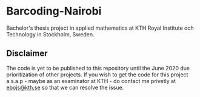 # Barcoding-Nairobi
Bachelor's thesis project in applied mathematics at KTH Royal Institute och Technology in Stockholm, Sweden.

## Disclaimer
The code is yet to be published to this repository until the June 2020 due prioritization of other projects. 
If you wish to get the code for this project a.s.a.p - maybe as an examinator at KTH - do contact me privetly at ebojs@kth.se so that we
can resolve the issue.
